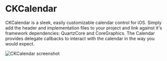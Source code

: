 CKCalendar
==========

CKCalendar is a sleek, easily customizable calendar control for iOS. Simply add the header and implementation files to your project and link against it's framework dependencies: QuartzCore and CoreGraphics. The Calendar provides delegate callbacks to interact with the calendar in the way you would expect.

![CKCalendar screenshot](http://cloud.github.com/downloads/jaykz52/CKCalendar/CKCalendar.png)